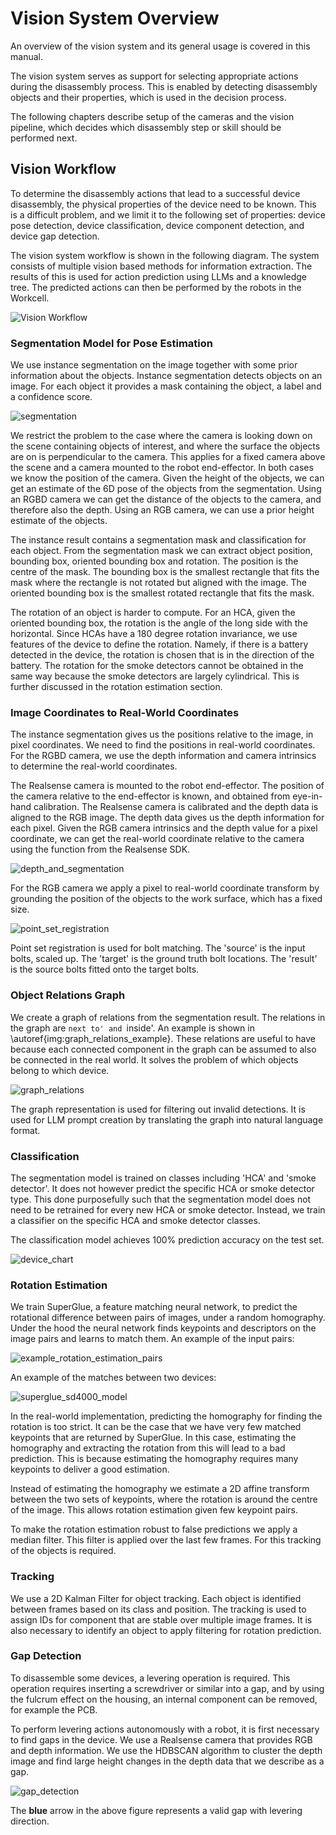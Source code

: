 # Vision System Overview

An overview of the vision system and its general usage is covered in this manual.

The vision system serves as support for selecting appropriate actions during the disassembly process. This is enabled by detecting disassembly objects and their properties, which is used in the decision process.

The following chapters describe setup of the cameras and the vision pipeline, which decides which disassembly step or skill should be performed next.

<!-- ! CHAPTERS?? -->

## Vision Workflow

To determine the disassembly actions that lead to a successful device disassembly, the physical properties of the device need to be known. This is a difficult problem, and we limit it to the following set of properties: device pose detection, device classification, device component detection, and device gap detection.

The vision system workflow is shown in the following diagram. The system consists of multiple vision based methods for information extraction. The results of this is used for action prediction using LLMs and a knowledge tree. The predicted actions can then be performed by the robots in the Workcell.

![Vision Workflow](./figma_vision_workflow.png)




### Segmentation Model for Pose Estimation

<!-- ADD IMAGE. -->

We use instance segmentation on the image together with some prior information about the objects. Instance segmentation detects objects on an image. For each object it provides a mask containing the object, a label and a confidence score.

![segmentation](./segmentation.png)

We restrict the problem to the case where the camera is looking down on the scene containing objects of interest, and where the surface the objects are on is perpendicular to the camera. This applies for a fixed camera above the scene and a camera mounted to the robot end-effector. In both cases we know the position of the camera. Given the height of the objects, we can get an estimate of the 6D pose of the objects from the segmentation. Using an RGBD camera we can get the distance of the objects to the camera, and therefore also the depth. Using an RGB camera, we can use a prior height estimate of the objects.

The instance result contains a segmentation mask and classification for each object. From the segmentation mask we can extract object position, bounding box, oriented bounding box and rotation. The position is the centre of the mask. The bounding box is the smallest rectangle that fits the mask where the rectangle is not rotated but aligned with the image. The oriented bounding box is the smallest rotated rectangle that fits the mask.

The rotation of an object is harder to compute. For an HCA, given the oriented bounding box, the rotation is the angle of the long side with the horizontal. Since HCAs have a 180 degree rotation invariance, we use features of the device to define the rotation. Namely, if there is a battery detected in the device, the rotation is chosen that is in the direction of the battery. The rotation for the smoke detectors cannot be obtained in the same way because the smoke detectors are largely cylindrical. This is further discussed in the rotation estimation section.


### Image Coordinates to Real-World Coordinates

The instance segmentation gives us the positions relative to the image, in pixel coordinates. We need to find the positions in real-world coordinates. For the RGBD camera, we use the depth information and camera intrinsics to determine the real-world coordinates.

The Realsense camera is mounted to the robot end-effector. The position of the camera relative to the end-effector is known, and obtained from eye-in-hand calibration. The Realsense camera is calibrated and the depth data is aligned to the RGB image. The depth data gives us the depth information for each pixel. Given the RGB camera intrinsics and the depth value for a pixel coordinate, we can get the real-world coordinate relative to the camera using the function from the Realsense SDK.

![depth_and_segmentation](./depth_and_segmentation.png)

For the RGB camera we apply a pixel to real-world coordinate transform by grounding the position of the objects to the work surface, which has a fixed size.

![point_set_registration](./point_set_registration.png)

Point set registration is used for bolt matching. The 'source' is the input bolts, scaled up. The 'target' is the ground truth bolt locations. The 'result' is the source bolts fitted onto the target bolts.


### Object Relations Graph

We create a graph of relations from the segmentation result. The relations in the graph are `next to' and `inside'. An example is shown in \autoref{img:graph_relations_example}. These relations are useful to have because each connected component in the graph can be assumed to also be connected in the real world. It solves the problem of which objects belong to which device.

![graph_relations](./graph_relations.png)

The graph representation is used for filtering out invalid detections. It is used for LLM prompt creation by translating the graph into natural language format.

### Classification

The segmentation model is trained on classes including 'HCA' and 'smoke detector'. It does not however predict the specific HCA or smoke detector type. This done purposefully such that the segmentation model does not need to be retrained for every new HCA or smoke detector. Instead, we train a classifier on the specific HCA and smoke detector classes.

The classification model achieves 100% prediction accuracy on the test set.

![device_chart](../vision_system_technical/context_action_framework/device_chart.png)

### Rotation Estimation

We train SuperGlue, a feature matching neural network, to predict the rotational difference between pairs of images, under a random homography. Under the hood the neural network finds keypoints and descriptors on the image pairs and learns to match them. An example of the input pairs:

![example_rotation_estimation_pairs](./example_rotation_estimation_pairs.png)

An example of the matches between two devices:

![superglue_sd4000_model](./superglue_sd4000_model.jpg)

In the real-world implementation, predicting the homography for finding the rotation is too strict. It can be the case that we have very few matched keypoints that are returned by SuperGlue. In this case, estimating the homography and extracting the rotation from this will lead to a bad prediction. This is because estimating the homography requires many keypoints to deliver a good estimation.

Instead of estimating the homography we estimate a 2D affine transform between the two sets of keypoints, where the rotation is around the centre of the image. This allows rotation estimation given few keypoint pairs.

To make the rotation estimation robust to false predictions we apply a median filter. This filter is applied over the last few frames. For this tracking of the objects is required.

### Tracking

We use a 2D Kalman Filter for object tracking. Each object is identified between frames based on its class and position. The tracking is used to assign IDs for component that are stable over multiple image frames. It is also necessary to identify an object to apply filtering for rotation prediction.

### Gap Detection

To disassemble some devices, a levering operation is required. This operation requires inserting a screwdriver or similar into a gap, and by using the fulcrum effect on the housing, an internal component can be removed, for example the PCB.

To perform levering actions autonomously with a robot, it is first necessary to find gaps in the device. We use a Realsense camera that provides RGB and depth information. We use the HDBSCAN algorithm to cluster the depth image and find large height changes in the depth data that we describe as a gap.

![gap_detection](./gap_detection.png)

The **blue** arrow in the above figure represents a valid gap with levering direction.